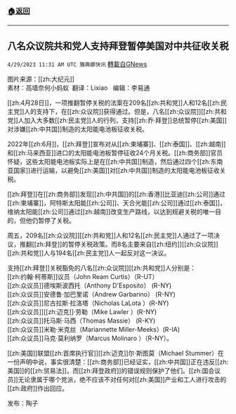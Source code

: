 ###  [:house:返回](README.md)
---


## 八名众议院共和党人支持拜登暂停美国对中共征收关税
`4/29/2023 11:31 AM UTC 雅典娜快讯` [轉載自GNews](https://gnews.org/articles/1262247)

图片来源：[[zh:大纪元]]  
素材：高墙奈何小蚂蚁   翻译：Lixiao    编辑：李易通  

[[zh:4月28日]]，一项推翻暂停关税的法案在209名[[zh:共和党]]人和12名[[zh:民主党]]人的支持下，在[[zh:众议院]]获得通过。但是，八名[[zh:众议院]][[zh:共和党]]人加入大多数[[zh:民主党]]人的行列，支持[[zh:乔·拜登]]总统暂停[[zh:美国]]对涉嫌[[zh:中共国]]制造的太阳能电池板征收关税。  

2022年[[zh:6月]]，[[zh:拜登]]宣布对从[[zh:柬埔寨]]、[[zh:泰国]]、[[zh:越南]]和[[zh:马来西亚]]进口的太阳能电池板暂停征收24个月关税。[[zh:商务部]]官员怀疑，这些太阳能电池板实际上是在[[zh:中共国]]制造，然后通过四个[[zh:东南亚国家]]进行运输，以避免[[zh:美国]]对[[zh:中共国]]制造的太阳能电池板征收关税。
  
[[zh:拜登]]在[[zh:商务部]]发现[[zh:中共国]]的[[zh:香港]]比亚迪[[zh:公司]]通过[[zh:柬埔寨]]，阿特斯太阳能[[zh:公司]]、天合光能[[zh:公司]]通过[[zh:泰国]]，维纳太阳能[[zh:公司]]通过[[zh:越南]]改变生产路线，以达到规避关税的唯一目的，但他仍暂停了关税。  

周五，209名[[zh:众议院]][[zh:共和党]]人和12名[[zh:民主党]]人通过了一项决议，推翻[[zh:拜登]]的暂停关税政策。而8名主要来自[[zh:纽约]][[zh:众议院]][[zh:共和党]]人与194名[[zh:民主党]]人一起反对这一决议。  

支持[[zh:拜登]]关税豁免的八名[[zh:众议院]][[zh:共和党]]人分别是：  
[[zh:约翰·柯蒂斯]]议员（John Ream Curtis）（R-UT）  
[[zh:众议员]]德埃斯波西托（Anthony D'Esposito） (R-NY)  
[[zh:众议员]]安德鲁·加巴里诺（Andrew Garbarino） (R-NY)  
[[zh:众议员]]尼古拉斯·拉洛塔（Nicholas LaLota ）(R-NY)  
[[zh:众议员]][[zh:迈克]]·劳勒（Mike Lawler ）(R-NY)  
[[zh:众议员]]托马斯·马西（Thomas Massie） (R-KY)  
[[zh:众议员]]米勒·米克丝（Mariannette Miller-Meeks）(R-IA)  
[[zh:众议员]]马克·莫利纳罗（Marcus Molinaro ）（R-NY）。  
  
[[zh:美国]]联盟[[zh:首席执行官]][[zh:迈克]]尔·斯图莫（Michael Stummer）在一份声明中说，事实很清楚：[[zh:商务部]]已经证实，[[zh:中共国]]正在违反[[zh:美国]]的[[zh:贸易法]]，而[[zh:拜登政府]]的错误规则保护了他们。[[zh:国会议员]]无论隶属于哪个党派，绝不应该不对任何对[[zh:美国]]产业和工人进行攻击的[[zh:政府]]作出回应。  

发布：陶子



